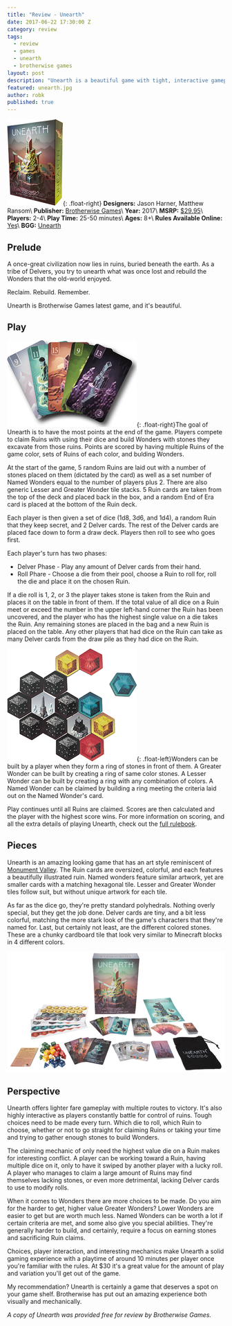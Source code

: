 ```yaml
---
title: "Review - Unearth"
date: 2017-06-22 17:30:00 Z
category: review
tags:
  - review
  - games
  - unearth
  - brotherwise games
layout: post
description: "Unearth is a beautiful game with tight, interactive gameplay."
featured: unearth.jpg                                                              
author: robk
published: true
---
```


![Unearth](/images/unearth/cover.jpg){: .float-right}
**Designers:** Jason Harner, Matthew Ransom\\
**Publisher:** [Brotherwise Games](http://brotherwisegames.com)\\
**Year:** 2017\\
**MSRP:** [$29.95](http://www.brotherwisegames.com/product/unearth-preorder/)\\
**Players:** 2-4\\
**Play Time:** 25-50 minutes\\
**Ages:** 8+\\
**Rules Available Online:** [Yes](http://www.brotherwisegames.com/wp-content/uploads/2017/03/Unearth-Web-Rulebook.pdf)\\
**BGG:** [Unearth](https://boardgamegeek.com/boardgame/217085/unearth)

<h2>Prelude</h2>

A once-great civilization now lies in ruins, buried beneath the earth. As a tribe of Delvers, you try to unearth what was once lost and rebuild the Wonders that the old-world enjoyed.

Reclaim. Rebuild. Remember.

Unearth is Brotherwise Games latest game, and it's beautiful.

<h2>Play</h2>

![Ruins](/images/unearth/ruins.png){: .float-right}The goal of Unearth is to have the most points at the end of the game. Players compete to claim Ruins with using their dice and build Wonders with stones they excavate from those ruins. Points are scored by having multiple Ruins of the game color, sets of Ruins of each color, and bulding Wonders.

At the start of the game, 5 random Ruins are laid out with a number of stones placed on them (dictated by the card) as well as a set number of Named Wonders equal to the number of players plus 2. There are also generic Lesser and Greater Wonder tile stacks. 5 Ruin cards are taken from the top of the deck and placed back in the box, and a random End of Era card is placed at the bottom of the Ruin deck.

Each player is then given a set of dice (1d8, 3d6, and 1d4), a random Ruin that they keep secret, and 2 Delver cards. The rest of the Delver cards are placed face down to form a draw deck. Players then roll to see who goes first.

Each player's turn has two phases:

* Delver Phase - Play any amount of Delver cards from their hand.
* Roll Phare - Choose a die from their pool, choose a Ruin to roll for, roll the die and place it on the chosen Ruin.

If a die roll is 1, 2, or 3 the player takes stone is taken from the Ruin and places it on the table in front of them. If the total value of all dice on a Ruin meet or exceed the number in the upper left-hand corner the Ruin has been uncovered, and the player who has the highest single value on a die takes the Ruin. Any remaining stones are placed in the bag and a new Ruin is placed on the table. Any other players that had dice on the Ruin can take as many Delver cards from the draw pile as they had dice on the Ruin.

![Ruins](/images/unearth/stones.png){: .float-left}Wonders can be built by a player when they form a ring of stones in front of them. A Greater Wonder can be built by creating a ring of same color stones. A Lesser Wonder can be built by creating a ring with any combination of colors. A Named Wonder can be claimed by building a ring meeting the criteria laid out on the Named Wonder's card.

Play continues until all Ruins are claimed. Scores are then calculated and the player with the highest score wins. For more information on scoring, and all the extra details of playing Unearth, check out the [full rulebook](http://www.brotherwisegames.com/wp-content/uploads/2017/03/Unearth-Web-Rulebook.pdf).

<h2>Pieces</h2>

Unearth is an amazing looking game that has an art style reminiscent of [Monument Valley](https://www.monumentvalleygame.com). The Ruin cards are oversized, colorful, and each features a beautifully illustrated ruin. Named wonders feature similar artwork, yet are smaller cards with a matching hexagonal tile. Lesser and Greater Wonder tiles follow suit, but without unique artwork for each tile.

As far as the dice go, they're pretty standard polyhedrals. Nothing overly special, but they get the job done. Delver cards are tiny, and a bit less colorful, matching the more stark look of the game's  characters that they're named for. Last, but certainly not least, are the different colored stones. These are a chunky cardboard tile that look very similar to Minecraft blocks in 4 different colors.

![Components](/images/unearth/components.png)

<h2>Perspective</h2>

Unearth offers lighter fare gameplay with multiple routes to victory. It's also highly interactive as players constantly battle for control of ruins. Tough choices need to be made every turn. Which die to roll, which Ruin to choose, whether or not to go straight for claiming Ruins or taking your time and trying to gather enough stones to build Wonders.

The claiming mechanic of only need the highest value die on a Ruin makes for interesting conflict. A player can be working toward a Ruin, having multiple dice on it, only to have it swiped by another player with a lucky roll. A player who manages to claim a large amount of Ruins may find themselves lacking stones, or even more detrimental, lacking Delver cards to use to modify rolls.

When it comes to Wonders there are more choices to be made. Do you aim for the harder to get, higher value Greater Wonders? Lower Wonders are easier to get but are worth much less. Named Wonders can be worth a lot if certain criteria are met, and some also give you special abilities. They're generally harder to build, and certainly, require a focus on earning stones and sacrificing Ruin claims.

Choices, player interaction, and interesting mechanics make Unearth a solid gaming experience with a playtime of around 10 minutes per player once you're familiar with the rules. At $30 it's a great value for the amount of play and variation you'll get out of the game.

My recommendation? Unearth is certainly a game that deserves a spot on your game shelf. Brotherwise has put out an amazing experience both visually and mechanically.

*A copy of Unearth was provided free for review by Brotherwise Games.*
